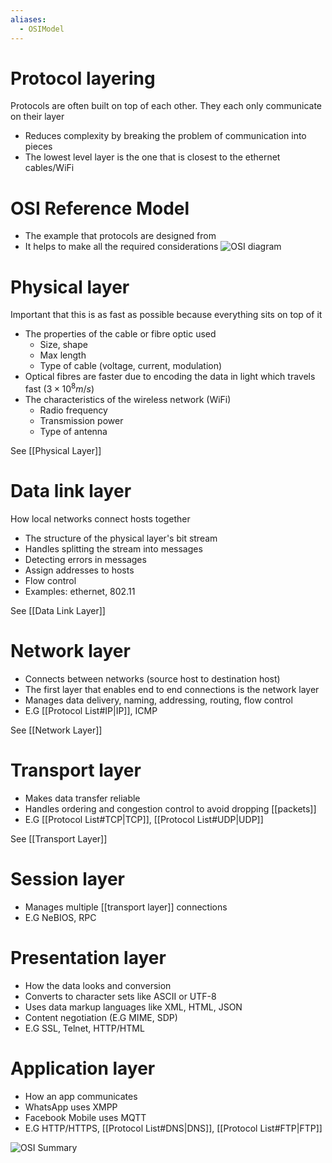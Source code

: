 ```yaml
---
aliases:
  - OSIModel
---
```


# Protocol layering
Protocols are often built on top of each other. They each only communicate on their layer

- Reduces complexity by breaking the problem of communication into pieces
- The lowest level layer is the one that is closest to the ethernet cables/WiFi

# OSI Reference Model
- The example that protocols are designed from
- It helps to make all the required considerations
![OSI diagram](https://static.studytonight.com/computer-networks/images/complete-osi-model-2.JPG)

# Physical layer
Important that this is as fast as possible because everything sits on top of it

- The properties of the cable or fibre optic used
	- Size, shape
	- Max length
	- Type of cable (voltage, current, modulation)
- Optical fibres are faster due to encoding the data in light which travels fast ($3\times 10 ^8 m/s$)
- The characteristics of the wireless network (WiFi)
	- Radio frequency
	- Transmission power
	- Type of antenna

See [[Physical Layer]]

# Data link layer
How local networks connect hosts together

- The structure of the physical layer's bit stream
- Handles splitting the stream into messages
- Detecting errors in messages
- Assign addresses to hosts 
- Flow control
- Examples: ethernet, 802.11

See [[Data Link Layer]]

# Network layer
- Connects between networks (source host to destination host)
- The first layer that enables end to end connections is the network layer 
- Manages data delivery, naming, addressing, routing, flow control
- E.G [[Protocol List#IP|IP]], ICMP

See [[Network Layer]]

# Transport layer
- Makes data transfer reliable
- Handles ordering and congestion control to avoid dropping [[packets]]
- E.G [[Protocol List#TCP|TCP]], [[Protocol List#UDP|UDP]]

See [[Transport Layer]]

# Session layer
- Manages multiple [[transport layer]] connections
- E.G NeBIOS, RPC

# Presentation layer
- How the data looks and conversion
- Converts to character sets like ASCII or UTF-8
- Uses data markup languages like XML, HTML, JSON
- Content negotiation (E.G MIME, SDP)
- E.G SSL, Telnet, HTTP/HTML

# Application layer
- How an app communicates
- WhatsApp uses XMPP
- Facebook Mobile uses MQTT
- E.G HTTP/HTTPS, [[Protocol List#DNS|DNS]], [[Protocol List#FTP|FTP]]

![OSI Summary](http://www.tech-faq.com/wp-content/uploads/2009/01/osimodel.png)